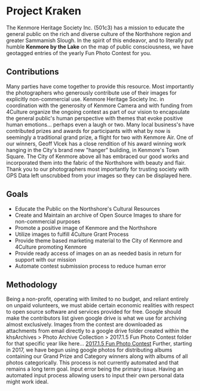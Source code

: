 # Project Kraken
The Kenmore Heritage Society Inc. (501c3) has a mission to educate the general public on the rich and diverse culture of the Northshore region and greater Sammamish Slough. In the spirit of this endeavor, and to literally put humble **Kenmore by the Lake** on the map of public consciousness, we have geotagged entries of the yearly Fun Photo Contest for you.

## Contributions
Many parties have come together to provide this resource. Most importantly the photographers who generously contribute use of their images for explicitly non-commercial use. Kenmore Heritage Society Inc. in coordination with the generosity of Kenmore Camera and with funding from 4Culture organize the ongoing contest as part of our vision to encapsulate the general public's human perspective with themes that evoke positive human emotions... perhaps even a laugh or two. Many local business's have contributed prizes and awards for participants with what by now is seemingly a traditional grand prize, a flight for two with Kenmore Air. One of our winners, Geoff Vlcek has a close rendition of his award winning work hanging in the City's brand new "hanger" building, in Kenmore's Town Square. The City of Kenmore above all has embraced our good works and incorporated them into the fabric of the Northshore with beauty and flair. Thank you to our photographers most importantly for trusting society with GPS Data left unscrubbed from your images so they can be displayed here.

## Goals
- Educate the Public on the Northshore's Cultural Resources
- Create and Maintain an archive of Open Source Images to share for non-commercial purposes
- Promote a positive image of Kenmore and the Northshore
- Utilize images to fulfill 4Culture Grant Process
- Provide theme based marketing material to the City of Kenmore and 4Culture promoting Kenmore
- Provide ready access of images on an as needed basis in return for support with our mission
- Automate contest submission process to reduce human error

## Methodology
Being a non-profit, operating with limited to no budget, and reliant entirely on unpaid volunteers, we must abide certain economic realities with respect to open source software and services provided for free. Google should make the contributors list given google drive is what we use for archiving almost exclusively. Images from the contest are downloaded as attachments from email directly to a google drive folder created within the khsArchives > Photo Archive Collection > 2017.1.5 Fun Photo Contest folder for that specific year like here... [2017.1.5 Fun Photo Contest](https://drive.google.com/drive/folders/0B_UrNlZET5SSY000NG4zMmUtQTQ?usp=sharing)
Further, starting in 2017, we have begun using google photos for distributing albums containing our Grand Prize and Category winners along with albums of all photos categorically. This process is not currently automated and that remains a long term goal. Input error being the primary issue. Having an automated input process allowing users to input their own personal data might work ideal.
